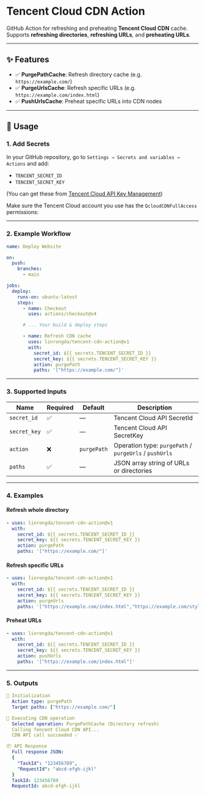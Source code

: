 # Tencent Cloud CDN Action

GitHub Action for refreshing and preheating **Tencent Cloud CDN** cache.
Supports **refreshing directories**, **refreshing URLs**, and **preheating URLs**.

---

## ✨ Features

* ✅ **PurgePathCache**: Refresh directory cache (e.g. `https://example.com/`)
* ✅ **PurgeUrlsCache**: Refresh specific URLs (e.g. `https://example.com/index.html`)
* ✅ **PushUrlsCache**: Preheat specific URLs into CDN nodes

---

## 🚀 Usage

### 1. Add Secrets

In your GitHub repository, go to
`Settings → Secrets and variables → Actions` and add:

* `TENCENT_SECRET_ID`
* `TENCENT_SECRET_KEY`

(You can get these from [Tencent Cloud API Key Management](https://console.cloud.tencent.com/cam/capi))

Make sure the Tencent Cloud account you use has the `QcloudCDNFullAccess` permissions:

---

### 2. Example Workflow

```yaml
name: Deploy Website

on:
  push:
    branches:
      - main

jobs:
  deploy:
    runs-on: ubuntu-latest
    steps:
      - name: Checkout
        uses: actions/checkout@v4

      # ... Your build & deploy steps

      - name: Refresh CDN cache
        uses: linrongda/tencent-cdn-action@v1
        with:
          secret_id: ${{ secrets.TENCENT_SECRET_ID }}
          secret_key: ${{ secrets.TENCENT_SECRET_KEY }}
          action: purgePath
          paths: '["https://example.com/"]'
```

---

### 3. Supported Inputs

| Name         | Required | Default     | Description                                            |
| ------------ | -------- | ----------- | ------------------------------------------------------ |
| `secret_id`  | ✅        | —           | Tencent Cloud API SecretId                             |
| `secret_key` | ✅        | —           | Tencent Cloud API SecretKey                            |
| `action`     | ❌        | `purgePath` | Operation type: `purgePath` / `purgeUrls` / `pushUrls` |
| `paths`      | ✅        | —           | JSON array string of URLs or directories               |

---

### 4. Examples

#### Refresh whole directory

```yaml
- uses: linrongda/tencent-cdn-action@v1
  with:
    secret_id: ${{ secrets.TENCENT_SECRET_ID }}
    secret_key: ${{ secrets.TENCENT_SECRET_KEY }}
    action: purgePath
    paths: '["https://example.com/"]'
```

#### Refresh specific URLs

```yaml
- uses: linrongda/tencent-cdn-action@v1
  with:
    secret_id: ${{ secrets.TENCENT_SECRET_ID }}
    secret_key: ${{ secrets.TENCENT_SECRET_KEY }}
    action: purgeUrls
    paths: '["https://example.com/index.html","https://example.com/style.css"]'
```

#### Preheat URLs

```yaml
- uses: linrongda/tencent-cdn-action@v1
  with:
    secret_id: ${{ secrets.TENCENT_SECRET_ID }}
    secret_key: ${{ secrets.TENCENT_SECRET_KEY }}
    action: pushUrls
    paths: '["https://example.com/index.html"]'
```

---

### 5. Outputs

```yaml
🔧 Initialization
  Action type: purgePath
  Target paths: ["https://example.com/"]

🚀 Executing CDN operation
  Selected operation: PurgePathCache (Directory refresh)
  Calling Tencent Cloud CDN API...
  CDN API call succeeded ✅

📦 API Response
  Full response JSON:
  {
    "TaskId": "123456789",
    "RequestId": "abcd-efgh-ijkl"
  }
  TaskId: 123456789
  RequestId: abcd-efgh-ijkl
```
